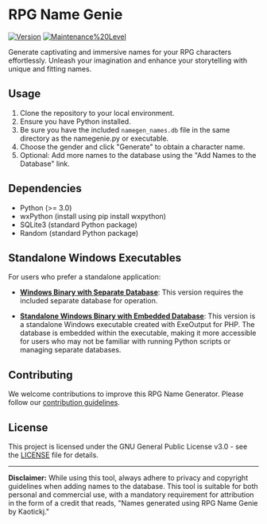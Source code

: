 # RPG Name Genie

[![Version](https://img.shields.io/badge/Version-2.0.0.21-brightgreen.svg)](https://github.com/yourusername/your-repo)
[![Maintenance%20Level](https://img.shields.io/badge/Maintenance%20Level-Actively%20Maintained-blue.svg)](https://github.com/yourusername/your-repo)

Generate captivating and immersive names for your RPG characters effortlessly. Unleash your imagination and enhance your storytelling with unique and fitting names.

## Usage

1. Clone the repository to your local environment.
2. Ensure you have Python installed.
3. Be sure you have the included `namegen_names.db` file in the same directory as the namegenie.py or executable.
4. Choose the gender and click "Generate" to obtain a character name.
5. Optional: Add more names to the database using the "Add Names to the Database" link.

## Dependencies

- Python (>= 3.0)
- wxPython (install using pip install wxpython)
- SQLite3 (standard Python package)
- Random (standard Python package)


## Standalone Windows Executables

For users who prefer a standalone application:

- [**Windows Binary with Separate Database**](https://github.com/kaotickj/RPG-Name-Genie/tree/main/package_exe-db): This version requires the included separate database for operation.

- [**Standalone Windows Binary with Embedded Database**](https://github.com/kaotickj/RPG-Name-Genie/tree/main/standalone_exe): This version is a standalone Windows executable created with ExeOutput for PHP. The database is embedded within the executable, making it more accessible for users who may not be familiar with running Python scripts or managing separate databases.

## Contributing

We welcome contributions to improve this RPG Name Generator. Please follow our [contribution guidelines](CONTRIBUTING.md).

## License

This project is licensed under the GNU General Public License v3.0 - see the [LICENSE](LICENSE) file for details.

---

**Disclaimer:** While using this tool, always adhere to privacy and copyright guidelines when adding names to the database. This tool is suitable for both personal and commercial use, with a mandatory requirement for attribution in the form of a credit that reads, "Names generated using RPG Name Genie by Kaotickj."

